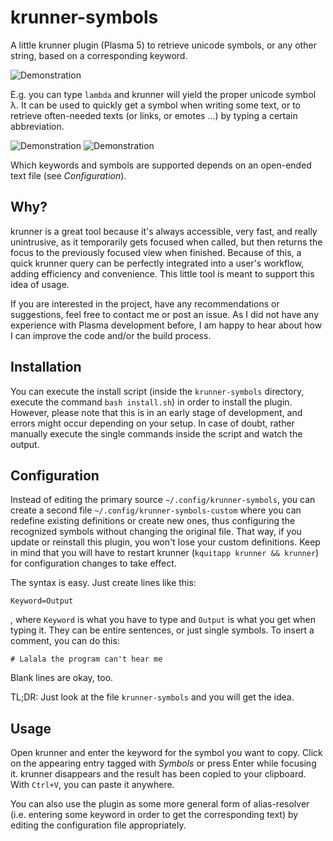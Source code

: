 # krunner-symbols

A little krunner plugin (Plasma 5) to retrieve unicode symbols, or any other string, based on a corresponding keyword.

![Demonstration](https://raw.githubusercontent.com/domschrei/krunner-symbols/master/demonstration1.png)

E.g. you can type `lambda` and krunner will yield the proper unicode symbol λ. It can be used to quickly get a symbol when writing some text, or to retrieve often-needed texts (or links, or emotes ...) by typing a certain abbreviation.

![Demonstration](https://raw.githubusercontent.com/domschrei/krunner-symbols/master/demonstration2.png)
![Demonstration](https://raw.githubusercontent.com/domschrei/krunner-symbols/master/demonstration3.png)

Which keywords and symbols are supported depends on an open-ended text file (see *Configuration*).

## Why?

krunner is a great tool because it's always accessible, very fast, and really unintrusive, as it temporarily gets focused when called, but then returns the focus to the previously focused view when finished. Because of this, a quick krunner query can be perfectly integrated into a user's workflow, adding efficiency and convenience. This little tool is meant to support this idea of usage.

If you are interested in the project, have any recommendations or suggestions, feel free to contact me or post an issue. As I did not have any experience with Plasma development before, I am happy to hear about how I can improve the code and/or the build process.

## Installation

You can execute the install script (inside the `krunner-symbols` directory, execute the command `bash install.sh`) in order to install the plugin. However, please note that this is in an early stage of development, and errors might occur depending on your setup. In case of doubt, rather manually execute the single commands inside the script and watch the output.

## Configuration

Instead of editing the primary source `~/.config/krunner-symbols`, you can create a second file `~/.config/krunner-symbols-custom` where you can redefine existing definitions or create new ones, thus configuring the recognized symbols without changing the original file. That way, if you update or reinstall this plugin, you won't lose your custom definitions. Keep in mind that you will have to restart krunner (`kquitapp krunner && krunner`) for configuration changes to take effect.

The syntax is easy. Just create lines like this:
```
Keyword=Output
```
, where `Keyword` is what you have to type and `Output` is what you get when typing it. They can be entire sentences, or just single symbols. To insert a comment, you can do this: 

```
# Lalala the program can't hear me
```

Blank lines are okay, too.

TL;DR: Just look at the file `krunner-symbols` and you will get the idea.

## Usage

Open krunner and enter the keyword for the symbol you want to copy. Click on the appearing entry tagged with *Symbols* or press Enter while focusing it. krunner disappears and the result has been copied to your clipboard. With `Ctrl+V`, you can paste it anywhere.

You can also use the plugin as some more general form of alias-resolver (i.e. entering some keyword in order to get the corresponding text) by editing the configuration file appropriately.
